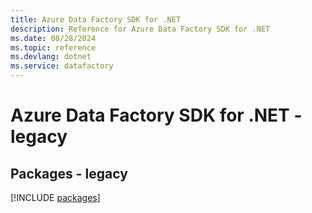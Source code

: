```yaml
---
title: Azure Data Factory SDK for .NET
description: Reference for Azure Data Factory SDK for .NET
ms.date: 08/28/2024
ms.topic: reference
ms.devlang: dotnet
ms.service: datafactory
---
```

# Azure Data Factory SDK for .NET - legacy
## Packages - legacy
[!INCLUDE [packages](data-factory-index.md)]